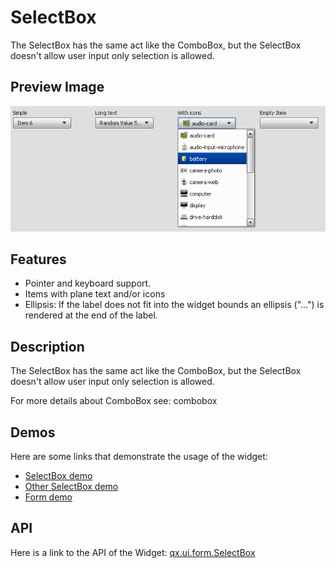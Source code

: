 # SelectBox

The SelectBox has the same act like the ComboBox, but the SelectBox
doesn't allow user input only selection is allowed.

## Preview Image

![SelectBox](selectbox.png%0A%20%20%20%20%20%20%20%20%20%20%20%20:width:%20500%20px%0A%20%20%20%20%20%20%20%20%20%20%20%20:target:%20../../selectbox.png)

## Features

-   Pointer and keyboard support.
-   Items with plane text and/or icons
-   Ellipsis: If the label does not fit into the widget bounds an ellipsis
    ("...") is rendered at the end of the label.

## Description

The SelectBox has the same act like the ComboBox, but the SelectBox
doesn't allow user input only selection is allowed.

For more details about ComboBox see: combobox

## Demos

Here are some links that demonstrate the usage of the widget:

-   [SelectBox demo](apps://demobrowser/#widget~SelectBox.html)
-   [Other SelectBox demo](apps://demobrowser/#ui~SelectBox_EdgeCases.html)
-   [Form demo](apps://demobrowser/#showcase~Form.html)

## API

Here is a link to the API of the Widget: [qx.ui.form.SelectBox](apps://apiviewer/#qx.ui.form.SelectBox)
